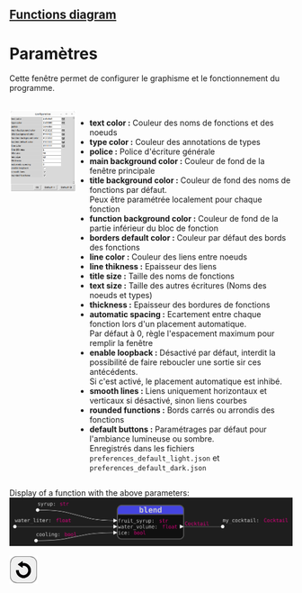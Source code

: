 ## [Functions diagram](../README_fr.md)
# Paramètres

Cette fenêtre permet de configurer le graphisme et le fonctionnement du programme.

<br>
<div style="display:table">
  <div style="display:table-cell; vertical-align:top;">
    <img src="assets/window_settings.png">
  </div>
    <div style="display:table-cell; vertical-align:top;">
    <ul>
      <li><b>text color :</b> Couleur des noms de fonctions et des noeuds</li>
      <li><b>type color :</b> Couleur des annotations de types</li>
      <li><b>police :</b> Police d'écriture générale</li>
      <li><b>main background color :</b>  Couleur de fond de la fenêtre principale</li>
      <li><b>title background color :</b> Couleur de fond des noms de fonctions par défaut.<br>Peux être paramétrée localement pour chaque fonction</li>
      <li><b>function background color :</b> Couleur de fond de la partie inférieur du bloc de fonction</li>
      <li><b>borders default color :</b> Couleur par défaut des bords des fonctions</li>
      <li><b>line color :</b> Couleur des liens entre noeuds</li>
      <li><b>line thikness :</b> Epaisseur des liens</li>
      <li><b>title size :</b> Taille des noms de fonctions</li>
      <li><b>text size :</b> Taille des autres écritures (Noms des noeuds et types)</li>
      <li><b>thickness :</b> Epaisseur des bordures de fonctions</li>
      <li><b>automatic spacing :</b> Ecartement entre chaque fonction lors d'un placement automatique.<br>Par défaut à 0, règle l'espacement maximum pour remplir la fenêtre</li>
      <li><b>enable loopback :</b> Désactivé par défaut, interdit la possibilité de faire reboucler une sortie sir ces antécédents.<br>Si c'est activé, le placement automatique est inhibé.</li>
      <li><b>smooth lines :</b> Liens uniquement horizontaux et verticaux si désactivé, sinon liens courbes</li>
      <li><b>rounded functions :</b> Bords carrés ou arrondis des fonctions</li>
      <li><b>default buttons :</b> Paramétrages par défaut pour l'ambiance lumineuse ou sombre.<br>Enregistrés dans les fichiers <code>preferences_default_light.json</code> et <code>preferences_default_dark.json</code></li>
    </ul>  
  </div>
</div>

Display of a function with the above parameters:
![result](assets/window_settings_function_example.svg)

[![back](assets/back.png)](../README_fr.md)
